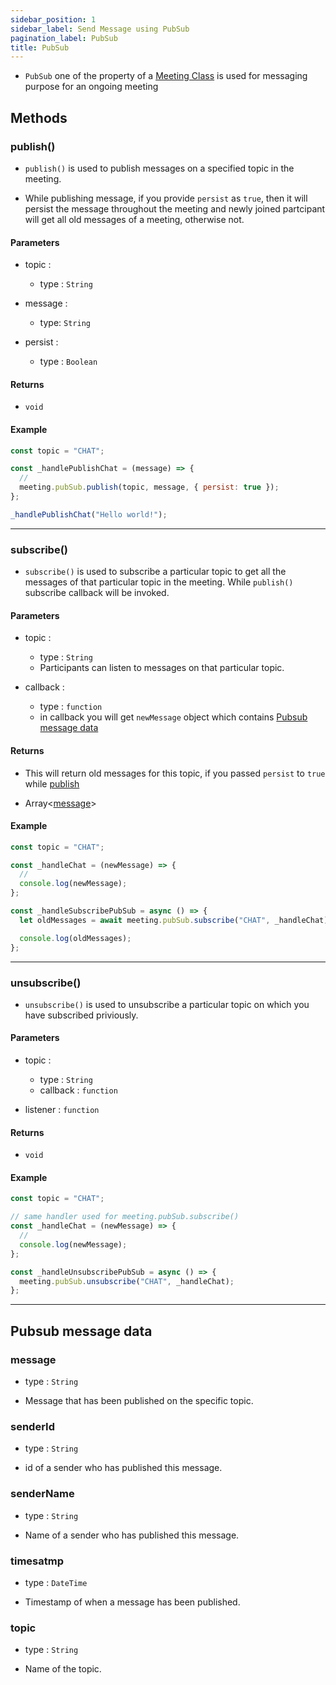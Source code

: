 ```yaml
---
sidebar_position: 1
sidebar_label: Send Message using PubSub
pagination_label: PubSub
title: PubSub
---
```


- `PubSub` one of the property of a [Meeting Class](../meeting-class/introduction.md) is used for messaging purpose for an ongoing meeting

<div class="sdk-api-ref-only-h4">

## Methods

### publish()

- `publish()` is used to publish messages on a specified topic in the meeting.

- While publishing message, if you provide `persist` as `true`, then it will persist the message throughout the meeting and newly joined partcipant will get all old messages of a meeting, otherwise not.

#### Parameters

- topic :

  - type : `String`

- message :

  - type: `String`

- persist :
  - type : `Boolean`

#### Returns

- `void`

#### Example

```js
const topic = "CHAT";

const _handlePublishChat = (message) => {
  //
  meeting.pubSub.publish(topic, message, { persist: true });
};

_handlePublishChat("Hello world!");
```

---

### subscribe()

- `subscribe()` is used to subscribe a particular topic to get all the messages of that particular topic in the meeting. While `publish()` subscribe callback will be invoked.

#### Parameters

- topic :

  - type : `String`
  - Participants can listen to messages on that particular topic.

- callback :
  - type : `function`
  - in callback you will get `newMessage` object which contains [Pubsub message data](#pubsub-message-data)

#### Returns

- This will return old messages for this topic, if you passed `persist` to `true` while [publish](#publish)

- Array<[message](#pubsub-message-data)>

#### Example

```js
const topic = "CHAT";

const _handleChat = (newMessage) => {
  //
  console.log(newMessage);
};

const _handleSubscribePubSub = async () => {
  let oldMessages = await meeting.pubSub.subscribe("CHAT", _handleChat);

  console.log(oldMessages);
};
```

---

### unsubscribe()

- `unsubscribe()` is used to unsubscribe a particular topic on which you have subscribed priviously.

#### Parameters

- topic :

  - type : `String`
  - callback : `function`

- listener : `function`

#### Returns

- `void`

#### Example

```js
const topic = "CHAT";

// same handler used for meeting.pubSub.subscribe()
const _handleChat = (newMessage) => {
  //
  console.log(newMessage);
};

const _handleUnsubscribePubSub = async () => {
  meeting.pubSub.unsubscribe("CHAT", _handleChat);
};
```

---

## Pubsub message data

### message

- type : `String`

- Message that has been published on the specific topic.

### senderId

- type : `String`

- id of a sender who has published this message.

### senderName

- type : `String`

- Name of a sender who has published this message.

### timesatmp

- type : `DateTime`

- Timestamp of when a message has been published.

### topic

- type : `String`

- Name of the topic.

</div>

